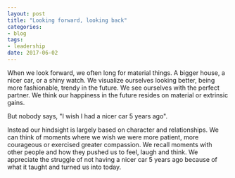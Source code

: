 ```yaml
---
layout: post
title: "Looking forward, looking back"
categories:
- blog
tags:
- leadership
date: 2017-06-02
---
```


When we look forward, we often long for material things. A bigger house, a nicer car, or a shiny watch.  We visualize ourselves looking better, being more fashionable, trendy in the future. We see ourselves with the perfect partner. We think our happiness in the future resides on material or extrinsic gains.

But nobody says, "I wish I had a nicer car 5 years ago".

Instead our hindsight is largely based on character and relationships. We can think of moments where we wish we were more patient, more courageous or exercised greater compassion. We recall moments with other people and how they pushed us to feel, laugh and think. We appreciate the struggle of not having a nicer car 5 years ago because of what it taught and turned us into today.

